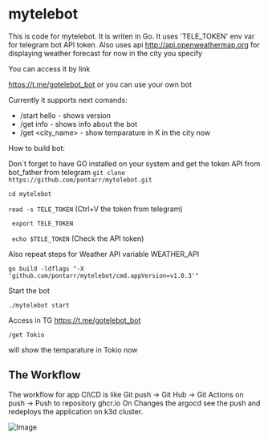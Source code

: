 # mytelebot
This is code for mytelebot. It is writen in Go. It uses 'TELE_TOKEN' env var for telegram bot API token.
Also uses api http://api.openweathermap.org for displaying weather forecast for now in the city you specify

You can access it by link

https://t.me/gotelebot_bot or you can use your own bot

Currently it supports next comands:

- /start hello  - shows version
- /get info - shows info about the bot
- /get <city_name> - show temparature in K in the city now

How to build bot:

Don`t forget to have GO installed on your system and get the token API from bot_father from telegram
```git clone https://github.com/pontarr/mytelebot.git ```

```cd mytelebot ```

``` read -s TELE_TOKEN ``` (Ctrl+V the token from telegram)

``` export TELE_TOKEN```

``` echo $TELE_TOKEN``` (Check the API token)

Also repeat steps for Weather API variable WEATHER_API

``` go build -ldflags "-X 'github.com/pontarr/mytelebot/cmd.appVersion=v1.0.3'" ```

Start the bot

``` ./mytelebot start ```

Access in TG https://t.me/gotelebot_bot

``` /get Tokio ```

will show the temparature in Tokio now

## The Workflow
The workflow for app CI\CD is like
Git push -> Git Hub -> Git Actions on push -> Push to repository ghcr.io 
On Changes the argocd see the push and redeploys the application on k3d cluster.

![Image](/cicd.drawio.png) 


